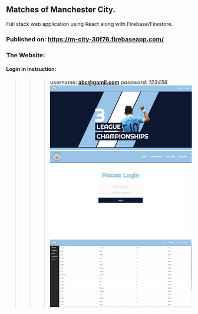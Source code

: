 ## Matches of Manchester City.
Full stack web application using React along with Firebase/Firestore.  
### Published on: https://m-city-30f76.firebaseapp.com/  
### The Website:
#### Login in instruction:
>>> **username: abc@gamil.com**
>>> ***password: 123456***
![Website](https://github.com/cca2016/ManchesterCity/blob/master/Index.jpeg)
![login](https://github.com/cca2016/ManchesterCity/blob/master/login.jpeg)
![Dashboard](https://github.com/cca2016/ManchesterCity/blob/master/dashboard.jpeg)
